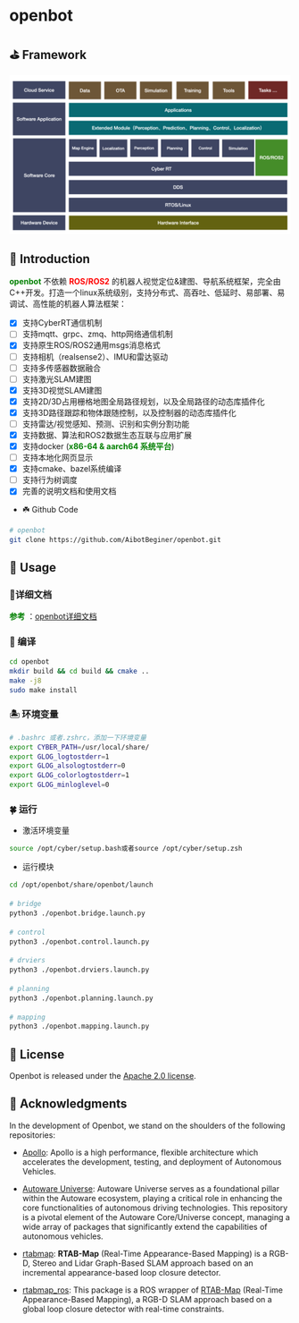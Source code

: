 # openbot

## :golf: Framework

![openbot_framework](./images/openbot.jpeg)

## :seedling:  Introduction

**<font color='green'>openbot</font>** 不依赖 **<font color='red'>ROS/ROS2</font>** 的机器人视觉定位&建图、导航系统框架，完全由C++开发。打造一个linux系统级别，支持分布式、高吞吐、低延时、易部署、易调试、高性能的机器人算法框架：

- [x] 支持CyberRT通信机制
- [ ] 支持mqtt、grpc、zmq、http网络通信机制
- [x] 支持原生ROS/ROS2通用msgs消息格式
- [ ] 支持相机（realsense2）、IMU和雷达驱动
- [ ] 支持多传感器数据融合
- [ ] 支持激光SLAM建图
- [x] 支持3D视觉SLAM建图
- [x] 支持2D/3D占用栅格地图全局路径规划，以及全局路径的动态库插件化 
- [x] 支持3D路径跟踪和物体跟随控制，以及控制器的动态库插件化 
- [ ] 支持雷达/视觉感知、预测、识别和实例分割功能
- [x] 支持数据、算法和ROS2数据生态互联与应用扩展
- [x] 支持docker (**<font color='green'>x86-64 & aarch64 系统平台</font>**)
- [ ] 支持本地化网页显示
- [x] 支持cmake、bazel系统编译
- [ ] 支持行为树调度 
- [x] 完善的说明文档和使用文档  

* :shamrock: Github Code

```bash
# openbot
git clone https://github.com/AibotBeginer/openbot.git
```

## :house_with_garden: Usage

### :tanabata_tree:详细文档

**<font color='green'>参考</font>** ：[openbot详细文档](https://openbot-doc.readthedocs.io/en/latest/)

### :cactus: 编译

```bash
cd openbot
mkdir build && cd build && cmake ..
make -j8
sudo make install
```

### :desert_island: 环境变量

```bash
# .bashrc 或者.zshrc，添加一下环境变量
export CYBER_PATH=/usr/local/share/
export GLOG_logtostderr=1
export GLOG_alsologtostderr=0
export GLOG_colorlogtostderr=1
export GLOG_minloglevel=0
```

### :four_leaf_clover: 运行

* 激活环境变量

```bash
source /opt/cyber/setup.bash或者source /opt/cyber/setup.zsh
```

* 运行模块

```bash
cd /opt/openbot/share/openbot/launch

# bridge
python3 ./openbot.bridge.launch.py

# control
python3 ./openbot.control.launch.py

# drviers
python3 ./openbot.drviers.launch.py

# planning
python3 ./openbot.planning.launch.py

# mapping
python3 ./openbot.mapping.launch.py
```

## :leaves: License

Openbot is released under the [Apache 2.0 license](https://github.com/AibotBeginer/openbot/blob/main/LICENSE).

## :turtle: Acknowledgments

In the development of Openbot, we stand on the shoulders of the following repositories:

* [Apollo](https://github.com/ApolloAuto/apollo): Apollo is a high performance, flexible architecture which accelerates the development, testing, and deployment of Autonomous Vehicles.

* [Autoware Universe](https://github.com/autowarefoundation/autoware.universe): Autoware Universe serves as a foundational pillar within the Autoware ecosystem, playing a critical role in enhancing the core functionalities of autonomous driving technologies. This repository is a pivotal element of the Autoware Core/Universe concept, managing a wide array of packages that significantly extend the capabilities of autonomous vehicles.

* [rtabmap](https://github.com/introlab/rtabmap): **RTAB-Map** (Real-Time Appearance-Based Mapping) is a RGB-D, Stereo and Lidar Graph-Based SLAM approach based on an incremental appearance-based loop closure detector. 
* [rtabmap_ros](https://github.com/introlab/rtabmap_ros): This package is a ROS wrapper of [RTAB-Map](http://introlab.github.io/rtabmap) (Real-Time Appearance-Based Mapping), a RGB-D SLAM approach based on a global loop closure detector with real-time constraints.



